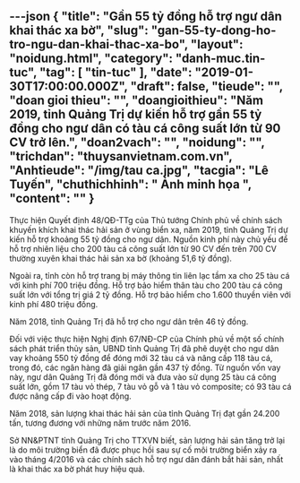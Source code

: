 ---json
{
    "title": "Gần 55 tỷ đồng hỗ trợ ngư dân khai thác xa bờ",
    "slug": "gan-55-ty-dong-ho-tro-ngu-dan-khai-thac-xa-bo",
    "layout": "noidung.html",
    "category": "danh-muc.tin-tuc",
    "tag": [
        "tin-tuc"
    ],
    "date": "2019-01-30T17:00:00.000Z",
    "draft": false,
    "tieude": "",
    "doan gioi thieu": "",
    "doangioithieu": "Năm 2019, tỉnh Quảng Trị dự kiến hỗ trợ gần 55 tỷ đồng cho ngư dân có tàu cá công suất lớn từ 90 CV trở lên.",
    "doan2vach": "",
    "noidung": "",
    "trichdan": "thuysanvietnam.com.vn",
    "Anhtieude": "/img/tau ca.jpg",
    "tacgia": "Lê Tuyến",
    "chuthichhinh": " Ảnh minh họa ",
    "__content__": ""
}
---
<p>Thực hiện Quyết định 48/QĐ-TTg của Thủ tướng Ch&iacute;nh phủ về ch&iacute;nh s&aacute;ch khuyến kh&iacute;ch khai th&aacute;c hải sản ở v&ugrave;ng biển xa, năm 2019, tỉnh Quảng Trị dự kiến hỗ trợ khoảng 55 tỷ đồng cho ngư d&acirc;n. Nguồn kinh ph&iacute; n&agrave;y chủ yếu để hỗ trợ nhi&ecirc;n liệu cho 200 t&agrave;u c&aacute; c&ocirc;ng suất lớn từ 90 CV đến tr&ecirc;n 700 CV thường xuy&ecirc;n khai th&aacute;c hải sản xa bờ (khoảng 51,6 tỷ đồng).</p>

<p>Ngo&agrave;i ra, tỉnh c&ograve;n hỗ trợ trang bị m&aacute;y th&ocirc;ng tin li&ecirc;n lạc tầm xa cho 25 t&agrave;u c&aacute; với kinh ph&iacute; 700 triệu đồng. Hỗ trợ bảo hiểm th&acirc;n t&agrave;u cho 200 t&agrave;u c&aacute; c&ocirc;ng suất lớn với tổng trị gi&aacute; 2 tỷ đồng. Hỗ trợ bảo hiểm cho 1.600 thuyền vi&ecirc;n với kinh ph&iacute; 480 triệu đồng.</p>

<p>Năm 2018, tỉnh Quảng Trị đ&atilde; hỗ trợ cho ngư d&acirc;n tr&ecirc;n 46 tỷ đồng.</p>

<p>Đối với việc thực hiện Nghị định 67/NĐ-CP của Ch&iacute;nh phủ về một số ch&iacute;nh s&aacute;ch ph&aacute;t triển thủy sản, UBND tỉnh Quảng Trị đ&atilde; ph&ecirc; duyệt cho ngư d&acirc;n vay khoảng 550 tỷ đồng để đ&oacute;ng mới 32 t&agrave;u c&aacute; v&agrave; n&acirc;ng cấp 118 t&agrave;u c&aacute;, trong đ&oacute;, c&aacute;c ng&acirc;n h&agrave;ng đ&atilde; giải ng&acirc;n gần 437 tỷ đồng. Từ nguồn vốn vay n&agrave;y, ngư d&acirc;n Quảng Trị đ&atilde; đ&oacute;ng mới v&agrave; đưa v&agrave;o sử dụng 25 t&agrave;u c&aacute; c&ocirc;ng suất lớn, gồm 17 t&agrave;u vỏ th&eacute;p, 7 t&agrave;u vỏ gỗ v&agrave; 1 t&agrave;u vỏ composite; c&oacute; 93 t&agrave;u c&aacute; được n&acirc;ng cấp đi v&agrave;o hoạt động.</p>

<p>Năm 2018, sản lượng khai th&aacute;c hải sản của tỉnh Quảng Trị đạt gần 24.200 tấn, tương đương với những năm trước năm 2016.</p>

<p>Sở NN&amp;PTNT tỉnh Quảng Trị cho TTXVN biết, sản lượng hải sản tăng trở lại l&agrave; do m&ocirc;i trường biển đ&atilde; được phục hồi sau sự cố m&ocirc;i trường biển xảy ra v&agrave;o th&aacute;ng 4/2016 v&agrave; c&aacute;c ch&iacute;nh s&aacute;ch hỗ trợ ngư d&acirc;n đ&aacute;nh bắt hải sản, nhất l&agrave; khai th&aacute;c xa bờ ph&aacute;t huy hiệu quả.</p>
